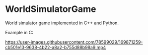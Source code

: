 # WorldSimulatorGame
World simulator game implemented in C++ and Python. 

Example in C:


https://user-images.githubusercontent.com/78599029/169871259-cb501e13-9638-4b22-a8a2-b755d88b98a9.mp4

